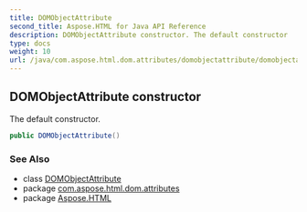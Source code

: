 ```yaml
---
title: DOMObjectAttribute
second_title: Aspose.HTML for Java API Reference
description: DOMObjectAttribute constructor. The default constructor
type: docs
weight: 10
url: /java/com.aspose.html.dom.attributes/domobjectattribute/domobjectattribute/
---
```

## DOMObjectAttribute constructor

The default constructor.

```java
public DOMObjectAttribute()
```

### See Also

* class [DOMObjectAttribute](../)
* package [com.aspose.html.dom.attributes](../../domobjectattribute/)
* package [Aspose.HTML](../../../)
